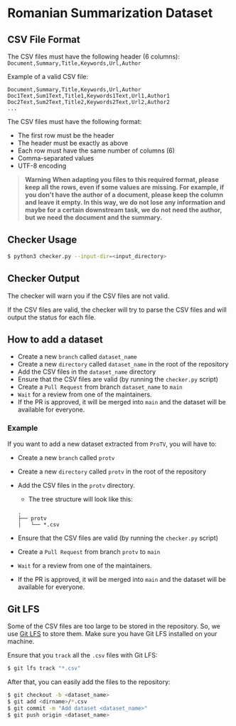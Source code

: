 # Romanian Summarization Dataset

## CSV File Format
The CSV files must have the following header (6 columns):
`Document,Summary,Title,Keywords,Url,Author`

Example of a valid CSV file:
```csv
Document,Summary,Title,Keywords,Url,Author
Doc1Text,Sum1Text,Title1,Keywords1Text,Url1,Author1
Doc2Text,Sum2Text,Title2,Keywords2Text,Url2,Author2
...
```

The CSV files must have the following format:
- The first row must be the header
- The header must be exactly as above
- Each row must have the same number of columns (6)
- Comma-separated values
- UTF-8 encoding

> **Warning**
**When adapting you files to this required format, please keep all the rows, even if some values are missing. For example, if you don't have the author of a document, please keep the column and leave it empty. In this way, we do not lose any information and maybe for a certain downstream task, we do not need the author, but we need the document and the summary.**

## Checker Usage
```sh
$ python3 checker.py --input-dir=<input_directory>
```

## Checker Output
The checker will warn you if the CSV files are not valid.

If the CSV files are valid, the checker will try to parse the CSV files and will output the status for each file.


## How to add a dataset
- Create a new `branch` called `dataset_name`
- Create a new `directory` called `dataset_name` in the root of the repository
- Add the CSV files in the `dataset_name` directory
- Ensure that the CSV files are valid (by running the `checker.py` script)
- Create a `Pull Request` from branch `dataset_name` to `main`
- `Wait` for a review from one of the maintainers.
- If the PR is approved, it will be merged into `main` and the dataset will be available for everyone.

### Example
If you want to add a new dataset extracted from `ProTV`, you will have to:
- Create a new `branch` called `protv`
- Create a new `directory` called `protv` in the root of the repository
- Add the CSV files in the `protv` directory.

    - The tree structure will look like this:
    ```
    .
    ├── protv
    |   └── *.csv
    ``` 
- Ensure that the CSV files are valid (by running the `checker.py` script)
- Create a `Pull Request` from branch `protv` to `main`
- `Wait` for a review from one of the maintainers.
- If the PR is approved, it will be merged into `main` and the dataset will be available for everyone.

## Git LFS

Some of the CSV files are too large to be stored in the repository. So, we use [Git LFS](https://git-lfs.github.com/) to store them. Make sure you have Git LFS installed on your machine.

Ensure that you `track` all the `.csv` files with Git LFS:
```sh
$ git lfs track "*.csv"
```

After that, you can easily add the files to the repository:
```sh
$ git checkout -b <dataset_name>
$ git add <dirname>/*.csv
$ git commit -m "Add dataset <dataset_name>"
$ git push origin <dataset_name>
```


